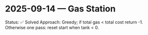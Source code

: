 # 2025-09-14 — Gas Station

Status: ✅ Solved
Approach: Greedy; if total gas < total cost return -1. Otherwise one pass: reset start when tank < 0.

